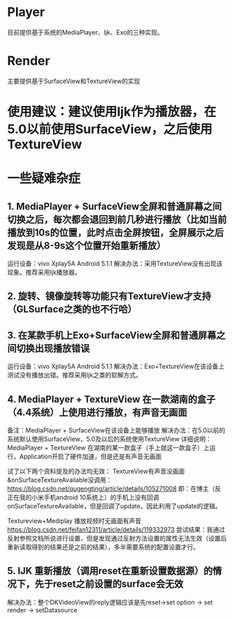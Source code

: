 # Player

目前提供基于系统的MediaPlayer、Ijk、Exo的三种实现。

# Render

主要提供基于SurfaceView和TextureView的实现

# 使用建议：建议使用Ijk作为播放器，在5.0以前使用SurfaceView，之后使用TextureView

# 一些疑难杂症

## 1. MediaPlayer + SurfaceView全屏和普通屏幕之间切换之后，每次都会退回到前几秒进行播放（比如当前播放到10s的位置，此时点击全屏按钮，全屏展示之后发现是从8-9s这个位置开始重新播放）

运行设备：vivo Xplay5A Android 5.1.1 解决办法：采用TextureView没有出现该现象。推荐采用Ijk播放器。

## 2. 旋转、镜像旋转等功能只有TextureView才支持（GLSurface之类的也不行哈）

## 3. 在某款手机上Exo+SurfaceView全屏和普通屏幕之间切换出现播放错误

运行设备：vivo Xplay5A Android 5.1.1 解决办法：Exo+TextureView在该设备上测试没有播放出错。推荐采用Ijk之类的软解方式。

## 4. MediaPlayer + TextureView 在一款湖南的盒子（4.4系统）上使用进行播放，有声音无画面

备注：MediaPlayer + SurfaceView在该设备上能够播放 解决办法：在5.0以前的系统默认使用SurfaceView，5.0及以后的系统使用TextureView
详细说明：MediaPlayer + TextureView 在湖南的某一款盒子（手上就这一款盒子）上运行，Application开启了硬件加速，但是还是有声音无画面

试了以下两个资料提及的办法均无效：
TextureView有声音没画面&onSurfaceTextureAvailable没调用：https://blog.csdn.net/qugengting/article/details/105271008
即：在博主（反正在我的小米手机android 10系统上）的手机上没有回调onSurfaceTextureAvailable，但是回调了update，因此利用了update的逻辑。

Textureview+Mediplay 播放视频时无画面有声音 https://blog.csdn.net/feifan12311/article/details/119332973
尝试结果：我通过反射参照文档所说进行设置，但是发现通过反射方法设置的属性无法生效（设置后重新读取得到的结果还是之前的结果），多半需要系统的配置设置才行。

## 5. IJK 重新播放（调用reset在重新设置数据源）的情况下，先于reset之前设置的surface会无效

解决办法：整个DKVideoView的reply逻辑应该是先reset->set option -> set render -> setDatasource
